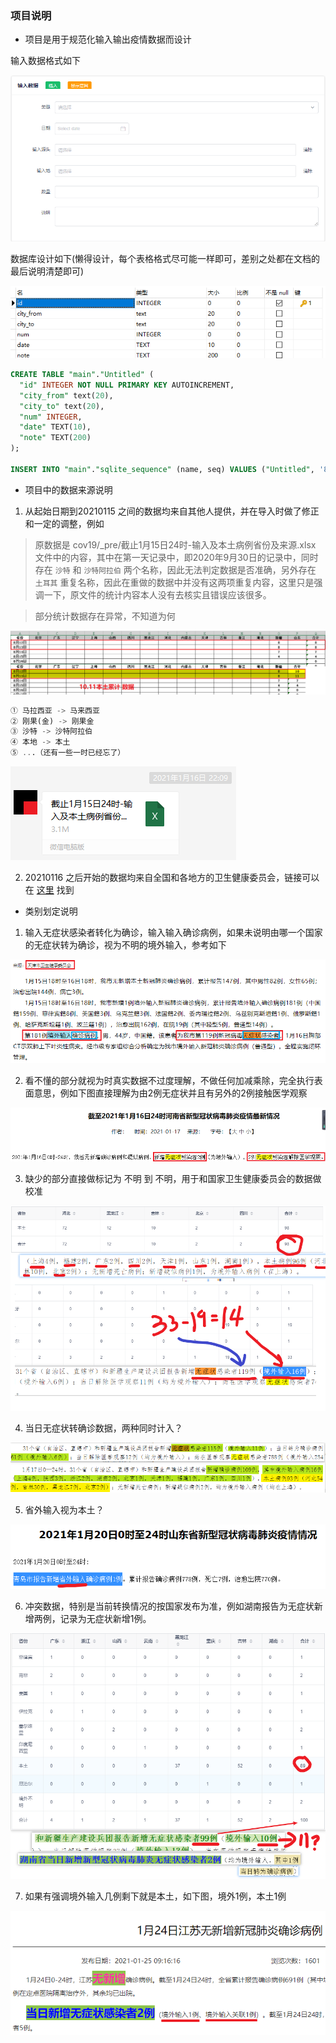 ### 项目说明

- 项目是用于规范化输入输出疫情数据而设计

输入数据格式如下

![](./pic/input.jpg)

数据库设计如下(懒得设计，每个表格格式尽可能一样即可，差别之处都在文档的最后说明清楚即可)

![](./pic/sql.jpg)

```sql
CREATE TABLE "main"."Untitled" (
  "id" INTEGER NOT NULL PRIMARY KEY AUTOINCREMENT,
  "city_from" text(20),
  "city_to" text(20),
  "num" INTEGER,
  "date" TEXT(10),
  "note" TEXT(200)
);

INSERT INTO "main"."sqlite_sequence" (name, seq) VALUES ("Untitled", '829');
```

- 项目中的数据来源说明

1. 从起始日期到20210115 之间的数据均来自其他人提供，并在导入时做了修正和一定的调整，例如

> 原数据是 cov19/_pre/截止1月15日24时-输入及本土病例省份及来源.xlsx 文件中的内容，其中在第一天记录中，即2020年9月30日的记录中，同时存在 ```沙特``` 和 ```沙特阿拉伯``` 两个名称，因此无法判定数据是否准确，另外存在 ```土耳其``` 重复名称，因此在重做的数据中并没有这两项重复内容，这里只是强调一下，原文件的统计内容本人没有去核实且错误应该很多。

> 部分统计数据存在异常，不知道为何

![](./pic/ref08.jpg)

```sql
① 马拉西亚 -> 马来西亚
② 刚果(金) -> 刚果金
③ 沙特 -> 沙特阿拉伯
④ 本地 -> 本土
⑤ ...（还有一些一时已经忘了）
```

![](./pic/source.jpg)

2. 20210116 之后开始的数据均来自全国和各地方的卫生健康委员会，链接可以在 [这里](./views/api/apiIndex.js) 找到

- 类别划定说明

1. 输入无症状感染者转化为确诊，输入输入确诊病例，如果未说明由哪一个国家的无症状转为确诊，视为不明的境外输入，参考如下

![](./pic/ref01.jpg)

2. 看不懂的部分就视为时真实数据不过度理解，不做任何加减乘除，完全执行表面意思，例如下图直接理解为由2例无症状并且有另外的2例接触医学观察

![](./pic/ref02.jpg)

3. 缺少的部分直接做标记为 不明 到 不明，用于和国家卫生健康委员会的数据做校准

![](./pic/ref03.png)

4. 当日无症状转确诊数据，两种同时计入？

![](./pic/ref04.jpg)

5. 省外输入视为本土？

![](./pic/ref05.jpg)

6. 冲突数据，特别是当前转换情况的按国家发布为准，例如湖南报告为无症状新增两例，记录为无症状新增1例。

![](./pic/ref06.jpg)

7. 如果有强调境外输入几例剩下就是本土，如下图，境外1例，本土1例

![](./pic/ref07.jpg)